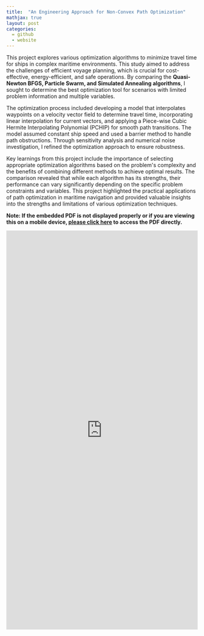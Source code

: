 ```yaml
---
title:  "An Engineering Approach for Non-Convex Path Optimization"
mathjax: true
layout: post
categories: 
  = github
  - website
---
```


This project explores various optimization algorithms to minimize travel time for ships in complex maritime environments. This study aimed to address the challenges of efficient voyage planning, which is crucial for cost-effective, energy-efficient, and safe operations. By comparing the **Quasi-Newton BFGS, Particle Swarm, and Simulated Annealing algorithms**, I sought to determine the best optimization tool for scenarios with limited problem information and multiple variables. 

The optimization process included developing a model that interpolates waypoints on a velocity vector field to determine travel time, incorporating linear interpolation for current vectors, and applying a Piece-wise Cubic Hermite Interpolating Polynomial (PCHIP) for smooth path transitions. The model assumed constant ship speed and used a barrier method to handle path obstructions. Through sensitivity analysis and numerical noise investigation, I refined the optimization approach to ensure robustness.

Key learnings from this project include the importance of selecting appropriate optimization algorithms based on the problem's complexity and the benefits of combining different methods to achieve optimal results. The comparison revealed that while each algorithm has its strengths, their performance can vary significantly depending on the specific problem constraints and variables. This project highlighted the practical applications of path optimization in maritime navigation and provided valuable insights into the strengths and limitations of various optimization techniques.

**Note: If the embedded PDF is not displayed properly or if you are viewing this on a mobile device, <a href="https://kodendaal.github.io/assets/project_eng_opti.pdf" target="_blank">please click here</a> to access the PDF directly.**

<iframe src="https://kodendaal.github.io/assets/project_eng_opti.pdf" type="application/pdf" style="overflow: false; -webkit-overflow-scrolling: touch; border: none;" scrolling="yes" width="100%" height="1050"> </iframe>


